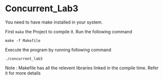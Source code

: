 # Concurrent_Lab3

You need to have make installed in your system.

First ``make`` the Project to compile it. Run the following command

``make -f Makefile``

Execute the program by running following command

``./concurrent_lab3 ``

Note : Makefile has all the relevent libraries linked in the compile time. Refer it for more details


